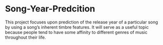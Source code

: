 # Song-Year-Predcition
This project focuses upon prediction of the release year of a particular song by using a song’s inherent timbre features. It will serve as a useful topic because people tend to have some affinity to different genres of music throughout their life.
